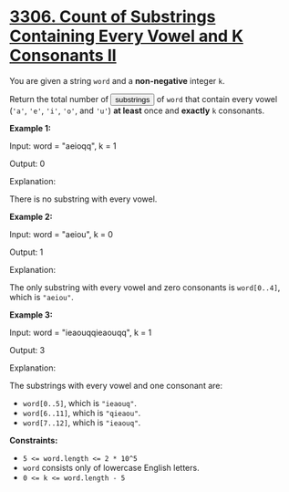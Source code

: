 # [3306. Count of Substrings Containing Every Vowel and K Consonants II](https://leetcode.com/problems/count-of-substrings-containing-every-vowel-and-k-consonants-ii/description/?envType=daily-question&envId=2025-03-10)

You are given a string `word` and a **non-negative**  integer `k`.

Return the total number of <button type="button" aria-haspopup="dialog" aria-expanded="false" aria-controls="radix-:rp:" data-state="closed" class="">substrings</button> of `word` that contain every vowel (`'a'`, `'e'`, `'i'`, `'o'`, and `'u'`) **at least**  once and **exactly**  `k` consonants.

**Example 1:** 

<div class="example-block">
Input: word = "aeioqq", k = 1

Output: 0

Explanation:

There is no substring with every vowel.

**Example 2:** 

<div class="example-block">
Input: word = "aeiou", k = 0

Output: 1

Explanation:

The only substring with every vowel and zero consonants is `word[0..4]`, which is `"aeiou"`.

**Example 3:** 

<div class="example-block">
Input: word = "ieaouqqieaouqq", k = 1

Output: 3

Explanation:

The substrings with every vowel and one consonant are:

- `word[0..5]`, which is `"ieaouq"`.
- `word[6..11]`, which is `"qieaou"`.
- `word[7..12]`, which is `"ieaouq"`.

**Constraints:** 

- `5 <= word.length <= 2 * 10^5`
- `word` consists only of lowercase English letters.
- `0 <= k <= word.length - 5`